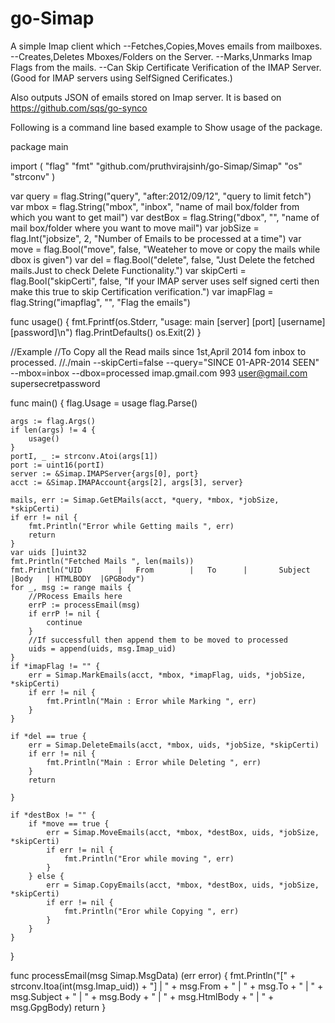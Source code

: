 go-Simap
========

A simple Imap client which 
--Fetches,Copies,Moves emails from mailboxes.
--Creates,Deletes Mboxes/Folders on the Server.
--Marks,Unmarks Imap Flags from the mails.
--Can Skip Certificate Verification of the IMAP Server. (Good for IMAP servers using SelfSigned Cerificates.)

Also outputs JSON of emails stored on Imap server.
It is based on https://github.com/sqs/go-synco


Following is a command line based example to Show usage of the package.

package main

import (
	"flag"
	"fmt"
	"github.com/pruthvirajsinh/go-Simap/Simap"
	"os"
	"strconv"
)

var query = flag.String("query", "after:2012/09/12", "query to limit fetch")
var mbox = flag.String("mbox", "inbox", "name of mail box/folder from which you want to get mail")
var destBox = flag.String("dbox", "", "name of mail box/folder where you want to move mail")
var jobSize = flag.Int("jobsize", 2, "Number of Emails to be processed at a time")
var move = flag.Bool("move", false, "Weateher to move or copy the mails while dbox is given")
var del = flag.Bool("delete", false, "Just Delete the fetched mails.Just to check Delete Functionality.")
var skipCerti = flag.Bool("skipCerti", false, "If your IMAP server uses self signed certi then make this true to skip Certification verification.")
var imapFlag = flag.String("imapflag", "", "Flag the emails")

func usage() {
	fmt.Fprintf(os.Stderr, "usage: main [server] [port] [username] [password]\n")
	flag.PrintDefaults()
	os.Exit(2)
}

//Example
//To Copy all the Read mails since 1st,April 2014 fom inbox to processed.
//./main --skipCerti=false --query="SINCE 01-APR-2014 SEEN" --mbox=inbox --dbox=processed imap.gmail.com 993 user@gmail.com supersecretpassword

func main() {
	flag.Usage = usage
	flag.Parse()

	args := flag.Args()
	if len(args) != 4 {
		usage()
	}
	portI, _ := strconv.Atoi(args[1])
	port := uint16(portI)
	server := &Simap.IMAPServer{args[0], port}
	acct := &Simap.IMAPAccount{args[2], args[3], server}

	mails, err := Simap.GetEMails(acct, *query, *mbox, *jobSize, *skipCerti)
	if err != nil {
		fmt.Println("Error while Getting mails ", err)
		return
	}
	var uids []uint32
	fmt.Println("Fetched Mails ", len(mails))
	fmt.Println("UID		|	From		|	To		|		Subject		|Body	| HTMLBODY	|GPGBody")
	for _, msg := range mails {
		//PRocess Emails here
		errP := processEmail(msg)
		if errP != nil {
			continue
		}
		//If successfull then append them to be moved to processed
		uids = append(uids, msg.Imap_uid)
	}
	if *imapFlag != "" {
		err = Simap.MarkEmails(acct, *mbox, *imapFlag, uids, *jobSize, *skipCerti)
		if err != nil {
			fmt.Println("Main : Error while Marking ", err)
		}
	}

	if *del == true {
		err = Simap.DeleteEmails(acct, *mbox, uids, *jobSize, *skipCerti)
		if err != nil {
			fmt.Println("Main : Error while Deleting ", err)
		}
		return

	}

	if *destBox != "" {
		if *move == true {
			err = Simap.MoveEmails(acct, *mbox, *destBox, uids, *jobSize, *skipCerti)
			if err != nil {
				fmt.Println("Eror while moving ", err)
			}
		} else {
			err = Simap.CopyEmails(acct, *mbox, *destBox, uids, *jobSize, *skipCerti)
			if err != nil {
				fmt.Println("Eror while Copying ", err)
			}
		}
	}

}

func processEmail(msg Simap.MsgData) (err error) {
	fmt.Println("[" + strconv.Itoa(int(msg.Imap_uid)) + "]  |  " + msg.From + "  |  " + msg.To + "  |  " + msg.Subject + "  |  " +
		msg.Body + " | " + msg.HtmlBody + " | " + msg.GpgBody)
	return
}





